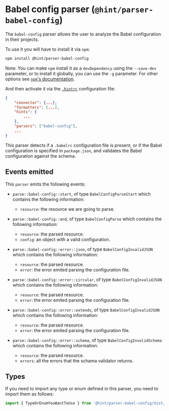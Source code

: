 # Babel config parser (`@hint/parser-babel-config`)

The `babel-config` parser allows the user to analyze the Babel
configuration in their projects.

To use it you will have to install it via `npm`:

```bash
npm install @hint/parser-babel-config
```

Note: You can make `npm` install it as a `devDependency` using the
`--save-dev` parameter, or to install it globally, you can use the
`-g` parameter. For other options see [`npm`'s
documentation](https://docs.npmjs.com/cli/install).

And then activate it via the [`.hintrc`][hintrc] configuration file:

```json
{
    "connector": {...},
    "formatters": [...],
    "hints": {
        ...
    },
    "parsers": ["babel-config"],
    ...
}
```

This parser detects if a `.babelrc` configuration file is present,
or if the Babel configuration is specified in `package.json`, and
validates the Babel configuration against the schema.

## Events emitted

This `parser` emits the following events:

* `parse::babel-config::start`, of type `BabelConfigParseStart`
  which contains the following information:

  * `resource`: the resource we are going to parse.

* `parse::babel-config::end`, of type `BabelConfigParse`
  which contains the following information:

  * `resource`: the parsed resource.
  * `config`: an object with a valid configuration.

* `parse::babel-config::error::json`, of type `BabelConfigInvalidJSON`
  which contains the following information:

  * `resource`: the parsed resource.
  * `error`: the error emited parsing the configuration file.

* `parse::babel-config::error::circular`, of type `BabelConfigInvalidJSON`
  which contains the following information:

  * `resource`: the parsed resource.
  * `error`: the error emited parsing the configuration file.

* `parse::babel-config::error::extends`, of type `BabelConfigInvalidJSON`
  which contains the following information:

  * `resource`: the parsed resource.
  * `error`: the error emited parsing the configuration file.

* `parse::babel-config::error::schema`, of type `BabelConfigInvalidSchema`
  which contains the following information:

  * `resource`: the parsed resource.
  * `errors`: all the errors that the schama validator returns.

## Types

If you need to import any type or enum defined in this parser,
you need to import them as follows:

```ts
import { TypeOrEnumYouWantToUse } from '@hint/parser-babel-config/dist/src/types';
```

<!-- Link labels: -->

[hintrc]: https://webhint.io/docs/user-guide/further-configuration/hintrc-formats/
